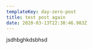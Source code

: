 ```yaml
---
templateKey: day-zero-post
title: test post again
date: 2020-03-13T22:38:46.983Z
---
```

jsdhbghkdsbhsd